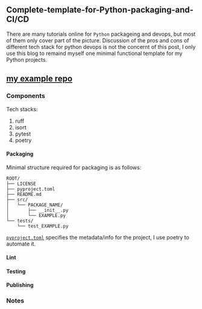 ## Complete-template-for-Python-packaging-and-CI/CD

There are many tutorials online for `Python` packageing and devops, but most of them only cover part of the picture. Discussion of the pros and cons of different tech stack for python devops is not the concernt of this post, I only use this blog to remaind myself one minimal functional template for my Python projects. 

[my example repo](https://github.com/mzgsxs/ci-cd-test)
---

### Components
Tech stacks:
1. ruff
2. isort
3. pytest
4. poetry

#### Packaging
Minimal structure required for packaging is as follows:
```
ROOT/
├── LICENSE
├── pyproject.toml
├── README.md
├── src/
│   └── PACKAGE_NAME/
│       ├── __init__.py
│       └── EXAMPLE.py
└── tests/
    └── test_EXAMPLE.py
```
[`pyproject.toml`](https://peps.python.org/pep-0621/) specifies the metadata/info for the project, I use poetry to automate it.


#### Lint


#### Testing


#### Publishing


### Notes
